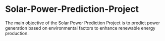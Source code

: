 # Solar-Power-Prediction-Project
The main objective of the Solar Power Prediction Project is to predict power generation based on environmental factors to enhance renewable energy production.
